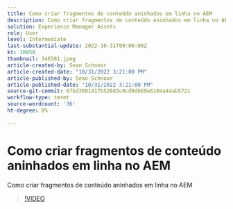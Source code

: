 ```yaml
---
title: Como criar fragmentos de conteúdo aninhados em linha no AEM
description: Como criar fragmentos de conteúdo aninhados em linha no AEM
solution: Experience Manager Assets
role: User
level: Intermediate
last-substantial-update: 2022-10-31T00:00:00Z
kt: 10959
thumbnail: 346581.jpeg
article-created-by: Sean Schnoor
article-created-date: "10/31/2022 3:21:00 PM"
article-published-by: Sean Schnoor
article-published-date: "10/31/2022 3:21:00 PM"
source-git-commit: 67bd3801417b52683c0cd0d669e6104a44ab5721
workflow-type: tm+mt
source-wordcount: '36'
ht-degree: 0%

---
```



# Como criar fragmentos de conteúdo aninhados em linha no AEM

Como criar fragmentos de conteúdo aninhados em linha no AEM

>[!VIDEO](https://video.tv.adobe.com/v/346581/?quality=12&learn=on)
